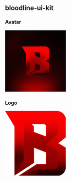 ## bloodline-ui-kit

### Avatar
<img src="https://github.com/Bloodline-RP/bloodline-ui-kit/blob/main/avatar.png" style="width: 200px;">

### Logo
<img src="https://github.com/Bloodline-RP/bloodline-ui-kit/blob/main/logo.png" style="width: 200px;">
